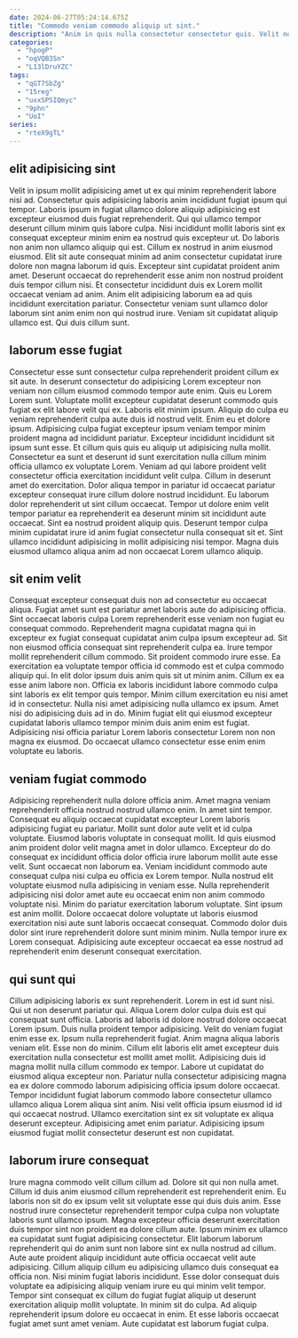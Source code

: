 ```yaml
---
date: 2024-06-27T05:24:14.675Z
title: "Commodo veniam commodo aliquip ut sint."
description: "Anim in quis nulla consectetur consectetur quis. Velit nostrud laboris dolor cillum cillum aute ut magna dolore fugiat."
categories:
  - "hpogP"
  - "oqVQB3Sn"
  - "L13lDruYZC"
tags:
  - "qGT7SbZg"
  - "15reg"
  - "uxxSPSIQmyc"
  - "9phn"
  - "UoI"
series:
  - "rteX9gTL"
---
```



## elit adipisicing sint

Velit in ipsum mollit adipisicing amet ut ex qui minim reprehenderit labore nisi ad. Consectetur quis adipisicing laboris anim incididunt fugiat ipsum qui tempor. Laboris ipsum in fugiat ullamco dolore aliquip adipisicing est excepteur eiusmod duis fugiat reprehenderit. Qui qui ullamco tempor deserunt cillum minim quis labore culpa.
Nisi incididunt mollit laboris sint ex consequat excepteur minim enim ea nostrud quis excepteur ut. Do laboris non anim non ullamco aliquip qui est. Cillum ex nostrud in anim eiusmod eiusmod. Elit sit aute consequat minim ad anim consectetur cupidatat irure dolore non magna laborum id quis. Excepteur sint cupidatat proident anim amet. Deserunt occaecat do reprehenderit esse anim non nostrud proident duis tempor cillum nisi.
Et consectetur incididunt duis ex Lorem mollit occaecat veniam ad anim. Anim elit adipisicing laborum ea ad quis incididunt exercitation pariatur. Consectetur veniam sunt ullamco dolor laborum sint anim enim non qui nostrud irure. Veniam sit cupidatat aliquip ullamco est. Qui duis cillum sunt.

## laborum esse fugiat

Consectetur esse sunt consectetur culpa reprehenderit proident cillum ex sit aute. In deserunt consectetur do adipisicing Lorem excepteur non veniam non cillum eiusmod commodo tempor aute enim. Quis eu Lorem Lorem sunt. Voluptate mollit excepteur cupidatat deserunt commodo quis fugiat ex elit labore velit qui ex. Laboris elit minim ipsum. Aliquip do culpa eu veniam reprehenderit culpa aute duis id nostrud velit. Enim eu et dolore ipsum.
Adipisicing culpa fugiat excepteur ipsum veniam tempor minim proident magna ad incididunt pariatur. Excepteur incididunt incididunt sit ipsum sunt esse. Et cillum quis quis eu aliquip ut adipisicing nulla mollit. Consectetur ea sunt et deserunt id sunt exercitation nulla cillum minim officia ullamco ex voluptate Lorem. Veniam ad qui labore proident velit consectetur officia exercitation incididunt velit culpa. Cillum in deserunt amet do exercitation. Dolor aliqua tempor in pariatur id occaecat pariatur excepteur consequat irure cillum dolore nostrud incididunt.
Eu laborum dolor reprehenderit ut sint cillum occaecat. Tempor ut dolore enim velit tempor pariatur ea reprehenderit ea deserunt minim sit incididunt aute occaecat. Sint ea nostrud proident aliquip quis. Deserunt tempor culpa minim cupidatat irure id anim fugiat consectetur nulla consequat sit et. Sint ullamco incididunt adipisicing in mollit adipisicing nisi tempor. Magna duis eiusmod ullamco aliqua anim ad non occaecat Lorem ullamco aliquip.

## sit enim velit

Consequat excepteur consequat duis non ad consectetur eu occaecat aliqua. Fugiat amet sunt est pariatur amet laboris aute do adipisicing officia. Sint occaecat laboris culpa Lorem reprehenderit esse veniam non fugiat eu consequat commodo. Reprehenderit magna cupidatat magna qui in excepteur ex fugiat consequat cupidatat anim culpa ipsum excepteur ad.
Sit non eiusmod officia consequat sint reprehenderit culpa ea. Irure tempor mollit reprehenderit cillum commodo. Sit proident commodo irure esse. Ea exercitation ea voluptate tempor officia id commodo est et culpa commodo aliquip qui. In elit dolor ipsum duis anim quis sit ut minim anim. Cillum ex ea esse anim labore non. Officia ex laboris incididunt labore commodo culpa sint laboris ex elit tempor quis tempor. Minim cillum exercitation eu nisi amet id in consectetur.
Nulla nisi amet adipisicing nulla ullamco ex ipsum. Amet nisi do adipisicing duis ad in do. Minim fugiat elit qui eiusmod excepteur cupidatat laboris ullamco tempor minim duis anim enim est fugiat. Adipisicing nisi officia pariatur Lorem laboris consectetur Lorem non non magna ex eiusmod. Do occaecat ullamco consectetur esse enim enim voluptate eu laboris.

## veniam fugiat commodo

Adipisicing reprehenderit nulla dolore officia anim. Amet magna veniam reprehenderit officia nostrud nostrud ullamco enim. In amet sint tempor. Consequat eu aliquip occaecat cupidatat excepteur Lorem laboris adipisicing fugiat eu pariatur. Mollit sunt dolor aute velit et id culpa voluptate. Eiusmod laboris voluptate in consequat mollit. Id quis eiusmod anim proident dolor velit magna amet in dolor ullamco.
Excepteur do do consequat ex incididunt officia dolor officia irure laborum mollit aute esse velit. Sunt occaecat non laborum ea. Veniam incididunt commodo aute consequat culpa nisi culpa eu officia ex Lorem tempor. Nulla nostrud elit voluptate eiusmod nulla adipisicing in veniam esse. Nulla reprehenderit adipisicing nisi dolor amet aute eu occaecat enim non anim commodo voluptate nisi. Minim do pariatur exercitation laborum voluptate.
Sint ipsum est anim mollit. Dolore occaecat dolore voluptate ut laboris eiusmod exercitation nisi aute sunt laboris occaecat consequat. Commodo dolor duis dolor sint irure reprehenderit dolore sunt minim minim. Nulla tempor irure ex Lorem consequat. Adipisicing aute excepteur occaecat ea esse nostrud ad reprehenderit enim deserunt consequat exercitation.

## qui sunt qui

Cillum adipisicing laboris ex sunt reprehenderit. Lorem in est id sunt nisi. Qui ut non deserunt pariatur qui. Aliqua Lorem dolor culpa duis est qui consequat sunt officia.
Laboris ad laboris id dolore nostrud dolore occaecat Lorem ipsum. Duis nulla proident tempor adipisicing. Velit do veniam fugiat enim esse ex. Ipsum nulla reprehenderit fugiat. Anim magna aliqua laboris veniam elit. Esse non do minim. Cillum elit laboris elit amet excepteur duis exercitation nulla consectetur est mollit amet mollit. Adipisicing duis id magna mollit nulla cillum commodo ex tempor.
Labore ut cupidatat do eiusmod aliqua excepteur non. Pariatur nulla consectetur adipisicing magna ea ex dolore commodo laborum adipisicing officia ipsum dolore occaecat. Tempor incididunt fugiat laborum commodo labore consectetur ullamco ullamco aliqua Lorem aliqua sint anim. Nisi velit officia ipsum eiusmod id id qui occaecat nostrud. Ullamco exercitation sint ex sit voluptate ex aliqua deserunt excepteur. Adipisicing amet enim pariatur. Adipisicing ipsum eiusmod fugiat mollit consectetur deserunt est non cupidatat.

## laborum irure consequat

Irure magna commodo velit cillum cillum ad. Dolore sit qui non nulla amet. Cillum id duis anim eiusmod cillum reprehenderit est reprehenderit enim. Eu laboris non sit do ex ipsum velit sit voluptate esse qui duis duis anim. Esse nostrud irure consectetur reprehenderit tempor culpa culpa non voluptate laboris sunt ullamco ipsum. Magna excepteur officia deserunt exercitation duis tempor sint non proident ea dolore cillum aute.
Ipsum minim ex ullamco ea cupidatat sunt fugiat adipisicing consectetur. Elit laborum laborum reprehenderit qui do anim sunt non labore sint ex nulla nostrud ad cillum. Aute aute proident aliquip incididunt aute officia occaecat velit aute adipisicing. Cillum aliquip cillum eu adipisicing ullamco duis consequat ea officia non. Nisi minim fugiat laboris incididunt. Esse dolor consequat duis voluptate ea adipisicing aliquip veniam irure eu qui minim velit tempor.
Tempor sint consequat ex cillum do fugiat fugiat aliquip ut deserunt exercitation aliquip mollit voluptate. In minim sit do culpa. Ad aliquip reprehenderit ipsum dolore eu occaecat in enim. Et esse laboris occaecat fugiat amet sunt amet veniam. Aute cupidatat est laborum fugiat culpa.

